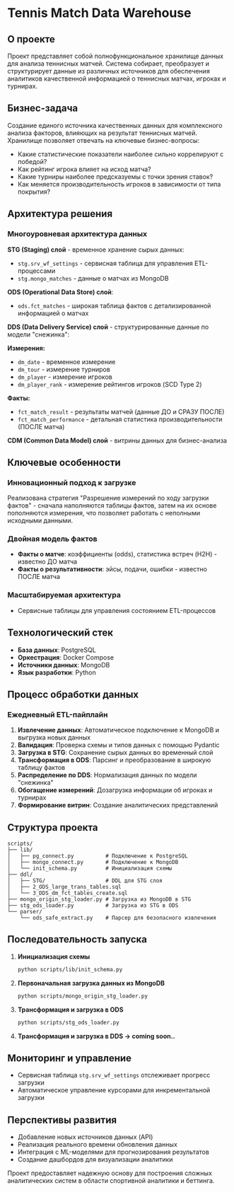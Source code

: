 # Tennis Match Data Warehouse

## О проекте

Проект представляет собой полнофункциональное хранилище данных для анализа теннисных матчей. Система собирает, преобразует и структурирует данные из различных источников для обеспечения аналитиков качественной информацией о теннисных матчах, игроках и турнирах.

## Бизнес-задача

Создание единого источника качественных данных для комплексного анализа факторов, влияющих на результат теннисных матчей. Хранилище позволяет отвечать на ключевые бизнес-вопросы:
- Какие статистические показатели наиболее сильно коррелируют с победой?
- Как рейтинг игрока влияет на исход матча?
- Какие турниры наиболее предсказуемы с точки зрения ставок?
- Как меняется производительность игроков в зависимости от типа покрытия?

## Архитектура решения

### Многоуровневая архитектура данных

**STG (Staging) слой** - временное хранение сырых данных:
- `stg.srv_wf_settings` - сервисная таблица для управления ETL-процессами
- `stg.mongo_matches` - данные о матчах из MongoDB

**ODS (Operational Data Store) слой**:
- `ods.fct_matches` - широкая таблица фактов с детализированной информацией о матчах

**DDS (Data Delivery Service) слой** - структурированные данные по модели "снежинка":

**Измерения:**
- `dm_date` - временное измерение
- `dm_tour` - измерение турниров
- `dm_player` - измерение игроков
- `dm_player_rank` - измерение рейтингов игроков (SCD Type 2)

**Факты:**
- `fct_match_result` - результаты матчей (данные ДО и СРАЗУ ПОСЛЕ)
- `fct_match_performance` - детальная статистика производительности (ПОСЛЕ матча)

**CDM (Common Data Model) слой** - витрины данных для бизнес-анализа

## Ключевые особенности

### Инновационный подход к загрузке
Реализована стратегия "Разрешение измерений по ходу загрузки фактов" - сначала наполняются таблицы фактов, затем на их основе пополняются измерения, что позволяет работать с неполными исходными данными.

### Двойная модель фактов
- **Факты о матче**: коэффициенты (odds), статистика встреч (H2H) - известно ДО матча
- **Факты о результативности**: эйсы, подачи, ошибки - известно ПОСЛЕ матча

### Масштабируемая архитектура
- Сервисные таблицы для управления состоянием ETL-процессов

## Технологический стек

- **База данных**: PostgreSQL
- **Оркестрация**: Docker Compose
- **Источники данных**: MongoDB
- **Язык разработки**: Python

## Процесс обработки данных

### Ежедневный ETL-пайплайн

1. **Извлечение данных**: Автоматическое подключение к MongoDB и выгрузка новых данных
2. **Валидация**: Проверка схемы и типов данных с помощью Pydantic
3. **Загрузка в STG**: Сохранение сырых данных во временный слой
4. **Трансформация в ODS**: Парсинг и преобразование в широкую таблицу фактов
5. **Распределение по DDS**: Нормализация данных по модели "снежинка"
6. **Обогащение измерений**: Дозагрузка информации об игроках и турнирах
7. **Формирование витрин**: Создание аналитических представлений

## Структура проекта

```
scripts/
├── lib/
│   ├── pg_connect.py          # Подключение к PostgreSQL
│   ├── mongo_connect.py       # Подключение к MongoDB
│   └── init_schema.py         # Инициализация схемы
├── ddl/
│   ├── STG/                   # DDL для STG слоя
│   ├── 2_ODS_large_trans_tables.sql
│   └── 3_DDS_dm_fct_tables_create.sql
├── mongo_origin_stg_loader.py # Загрузка из MongoDB в STG
├── stg_ods_loader.py          # Загрузка из STG в ODS
└── parser/
    └── ods_safe_extract.py    # Парсер для безопасного извлечения
```

## Последовательность запуска

1. **Инициализация схемы**
   ```bash
   python scripts/lib/init_schema.py
   ```

2. **Первоначальная загрузка данных из MongoDB**
   ```bash
   python scripts/mongo_origin_stg_loader.py
   ```

3. **Трансформация и загрузка в ODS**
   ```bash
   python scripts/stg_ods_loader.py
   ```
3. **Трансформация и загрузка в DDS -> coming soon..**

## Мониторинг и управление

- Сервисная таблица `stg.srv_wf_settings` отслеживает прогресс загрузки
- Автоматическое управление курсорами для инкрементальной загрузки

## Перспективы развития

- Добавление новых источников данных (API)
- Реализация реального времени обновления данных
- Интеграция с ML-моделями для прогнозирования результатов
- Создание дашбордов для визуализации аналитики

Проект предоставляет надежную основу для построения сложных аналитических систем в области спортивной аналитики и беттинга.